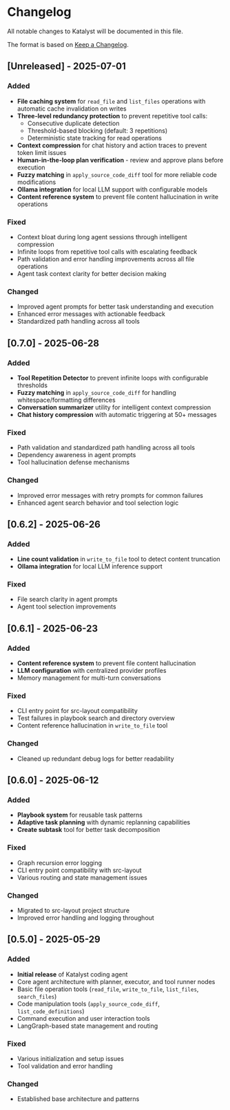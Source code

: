 # Changelog

All notable changes to Katalyst will be documented in this file.

The format is based on [Keep a Changelog](https://keepachangelog.com/en/1.0.0/).

## [Unreleased] - 2025-07-01

### Added
- **File caching system** for `read_file` and `list_files` operations with automatic cache invalidation on writes
- **Three-level redundancy protection** to prevent repetitive tool calls:
  - Consecutive duplicate detection
  - Threshold-based blocking (default: 3 repetitions)
  - Deterministic state tracking for read operations
- **Context compression** for chat history and action traces to prevent token limit issues
- **Human-in-the-loop plan verification** - review and approve plans before execution
- **Fuzzy matching** in `apply_source_code_diff` tool for more reliable code modifications
- **Ollama integration** for local LLM support with configurable models
- **Content reference system** to prevent file content hallucination in write operations

### Fixed
- Context bloat during long agent sessions through intelligent compression
- Infinite loops from repetitive tool calls with escalating feedback
- Path validation and error handling improvements across all file operations
- Agent task context clarity for better decision making

### Changed
- Improved agent prompts for better task understanding and execution
- Enhanced error messages with actionable feedback
- Standardized path handling across all tools

## [0.7.0] - 2025-06-28

### Added
- **Tool Repetition Detector** to prevent infinite loops with configurable thresholds
- **Fuzzy matching** in `apply_source_code_diff` for handling whitespace/formatting differences
- **Conversation summarizer** utility for intelligent context compression
- **Chat history compression** with automatic triggering at 50+ messages

### Fixed
- Path validation and standardized path handling across all tools
- Dependency awareness in agent prompts
- Tool hallucination defense mechanisms

### Changed
- Improved error messages with retry prompts for common failures
- Enhanced agent search behavior and tool selection logic

## [0.6.2] - 2025-06-26

### Added
- **Line count validation** in `write_to_file` tool to detect content truncation
- **Ollama integration** for local LLM inference support

### Fixed
- File search clarity in agent prompts
- Agent tool selection improvements

## [0.6.1] - 2025-06-23

### Added
- **Content reference system** to prevent file content hallucination
- **LLM configuration** with centralized provider profiles
- Memory management for multi-turn conversations

### Fixed
- CLI entry point for src-layout compatibility
- Test failures in playbook search and directory overview
- Content reference hallucination in `write_to_file` tool

### Changed
- Cleaned up redundant debug logs for better readability

## [0.6.0] - 2025-06-12

### Added
- **Playbook system** for reusable task patterns
- **Adaptive task planning** with dynamic replanning capabilities
- **Create subtask** tool for better task decomposition

### Fixed
- Graph recursion error logging
- CLI entry point compatibility with src-layout
- Various routing and state management issues

### Changed
- Migrated to src-layout project structure
- Improved error handling and logging throughout

## [0.5.0] - 2025-05-29

### Added
- **Initial release** of Katalyst coding agent
- Core agent architecture with planner, executor, and tool runner nodes
- Basic file operation tools (`read_file`, `write_to_file`, `list_files`, `search_files`)
- Code manipulation tools (`apply_source_code_diff`, `list_code_definitions`)
- Command execution and user interaction tools
- LangGraph-based state management and routing

### Fixed
- Various initialization and setup issues
- Tool validation and error handling

### Changed
- Established base architecture and patterns
